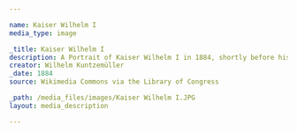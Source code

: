 ```yaml
---

name: Kaiser Wilhelm I
media_type: image

_title: Kaiser Wilhelm I
description: A Portrait of Kaiser Wilhelm I in 1884, shortly before his death.
creator: Wilhelm Kuntzemüller 
_date: 1884
source: Wikimedia Commons via the Library of Congress

_path: /media_files/images/Kaiser Wilhelm I.JPG
layout: media_description

---
```

